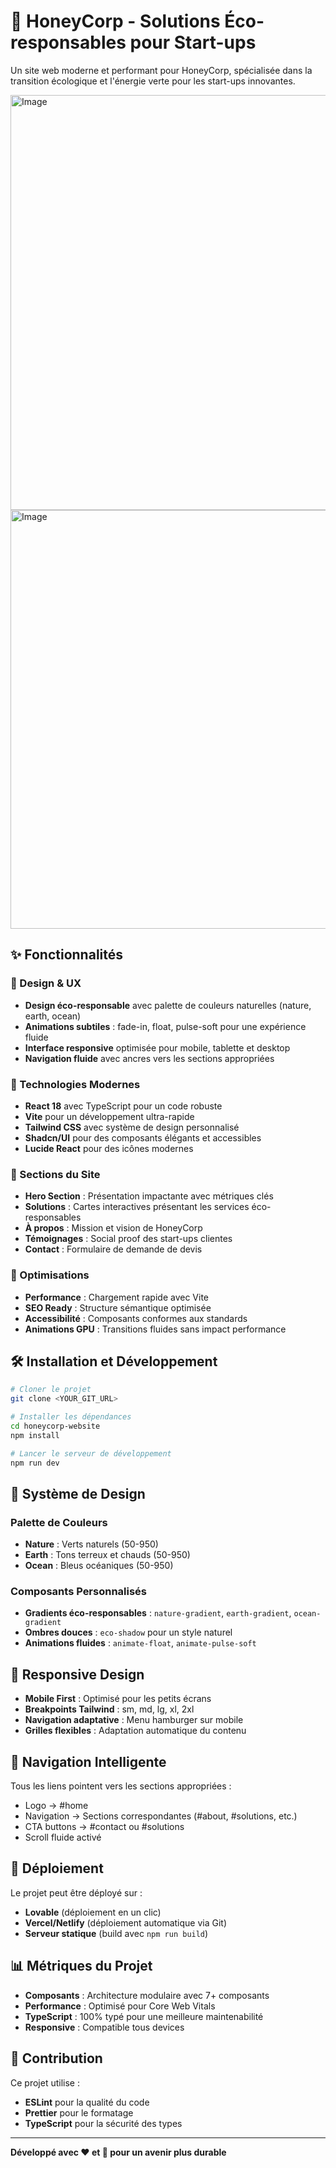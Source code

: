 
# 🍯 HoneyCorp - Solutions Éco-responsables pour Start-ups

Un site web moderne et performant pour HoneyCorp, spécialisée dans la transition écologique et l'énergie verte pour les start-ups innovantes.

<img width="664" alt="Image" src="https://github.com/user-attachments/assets/0d06930c-319b-4909-9f46-dc444cd46a13" />
<img width="670" alt="Image" src="https://github.com/user-attachments/assets/4fb49652-f1b2-4890-8b5f-d2b99993694f" />

## ✨ Fonctionnalités

### 🎨 Design & UX
- **Design éco-responsable** avec palette de couleurs naturelles (nature, earth, ocean)
- **Animations subtiles** : fade-in, float, pulse-soft pour une expérience fluide
- **Interface responsive** optimisée pour mobile, tablette et desktop
- **Navigation fluide** avec ancres vers les sections appropriées

### 🚀 Technologies Modernes
- **React 18** avec TypeScript pour un code robuste
- **Vite** pour un développement ultra-rapide
- **Tailwind CSS** avec système de design personnalisé
- **Shadcn/UI** pour des composants élégants et accessibles
- **Lucide React** pour des icônes modernes

### 🌱 Sections du Site
- **Hero Section** : Présentation impactante avec métriques clés
- **Solutions** : Cartes interactives présentant les services éco-responsables
- **À propos** : Mission et vision de HoneyCorp
- **Témoignages** : Social proof des start-ups clientes
- **Contact** : Formulaire de demande de devis

### 🎯 Optimisations
- **Performance** : Chargement rapide avec Vite
- **SEO Ready** : Structure sémantique optimisée
- **Accessibilité** : Composants conformes aux standards
- **Animations GPU** : Transitions fluides sans impact performance

## 🛠️ Installation et Développement

```bash
# Cloner le projet
git clone <YOUR_GIT_URL>

# Installer les dépendances
cd honeycorp-website
npm install

# Lancer le serveur de développement
npm run dev
```

## 🎨 Système de Design

### Palette de Couleurs
- **Nature** : Verts naturels (50-950)
- **Earth** : Tons terreux et chauds (50-950)
- **Ocean** : Bleus océaniques (50-950)

### Composants Personnalisés
- **Gradients éco-responsables** : `nature-gradient`, `earth-gradient`, `ocean-gradient`
- **Ombres douces** : `eco-shadow` pour un style naturel
- **Animations fluides** : `animate-float`, `animate-pulse-soft`

## 📱 Responsive Design

- **Mobile First** : Optimisé pour les petits écrans
- **Breakpoints Tailwind** : sm, md, lg, xl, 2xl
- **Navigation adaptative** : Menu hamburger sur mobile
- **Grilles flexibles** : Adaptation automatique du contenu

## 🔗 Navigation Intelligente

Tous les liens pointent vers les sections appropriées :
- Logo → #home
- Navigation → Sections correspondantes (#about, #solutions, etc.)
- CTA buttons → #contact ou #solutions
- Scroll fluide activé

## 🚀 Déploiement

Le projet peut être déployé sur :
- **Lovable** (déploiement en un clic)
- **Vercel/Netlify** (déploiement automatique via Git)
- **Serveur statique** (build avec `npm run build`)

## 📊 Métriques du Projet

- **Composants** : Architecture modulaire avec 7+ composants
- **Performance** : Optimisé pour Core Web Vitals
- **TypeScript** : 100% typé pour une meilleure maintenabilité
- **Responsive** : Compatible tous devices

## 🤝 Contribution

Ce projet utilise :
- **ESLint** pour la qualité du code
- **Prettier** pour le formatage
- **TypeScript** pour la sécurité des types

---

**Développé avec ❤️ et 🌱 pour un avenir plus durable**
